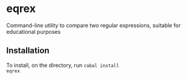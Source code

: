 # eqrex
Command-line utility to compare two regular expressions, suitable for educational purposes

## Installation
To install, on the directory, run
<code>cabal install eqrex</code>
